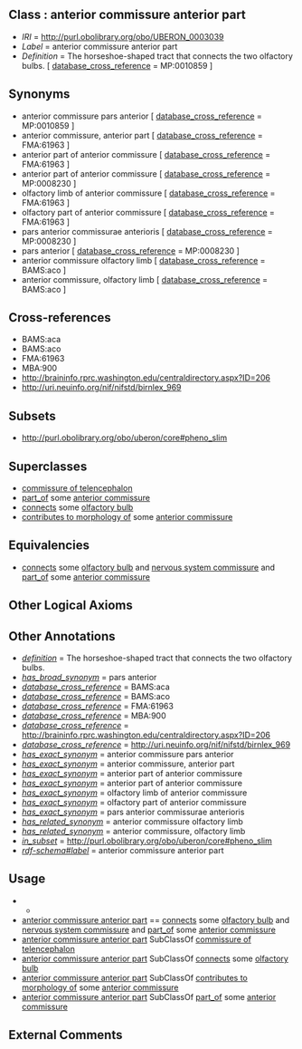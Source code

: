 
## Class : anterior commissure anterior part

 * *IRI* = http://purl.obolibrary.org/obo/UBERON_0003039
 * *Label* = anterior commissure anterior part
 * *Definition* = The horseshoe-shaped tract that connects the two olfactory bulbs. [ [database_cross_reference](../../ef/oboInOwl#hasDbXref.md) = MP:0010859 ]

## Synonyms

 * anterior commissure pars anterior [ [database_cross_reference](../../ef/oboInOwl#hasDbXref.md) = MP:0010859 ]
 * anterior commissure, anterior part [ [database_cross_reference](../../ef/oboInOwl#hasDbXref.md) = FMA:61963 ]
 * anterior part of anterior commissure [ [database_cross_reference](../../ef/oboInOwl#hasDbXref.md) = FMA:61963 ]
 * anterior part of anterior commissure [ [database_cross_reference](../../ef/oboInOwl#hasDbXref.md) = MP:0008230 ]
 * olfactory limb of anterior commissure [ [database_cross_reference](../../ef/oboInOwl#hasDbXref.md) = FMA:61963 ]
 * olfactory part of anterior commissure [ [database_cross_reference](../../ef/oboInOwl#hasDbXref.md) = FMA:61963 ]
 * pars anterior commissurae anterioris [ [database_cross_reference](../../ef/oboInOwl#hasDbXref.md) = MP:0008230 ]
 * pars anterior [ [database_cross_reference](../../ef/oboInOwl#hasDbXref.md) = MP:0008230 ]
 * anterior commissure olfactory limb [ [database_cross_reference](../../ef/oboInOwl#hasDbXref.md) = BAMS:aco ]
 * anterior commissure, olfactory limb [ [database_cross_reference](../../ef/oboInOwl#hasDbXref.md) = BAMS:aco ]

## Cross-references

 * BAMS:aca
 * BAMS:aco
 * FMA:61963
 * MBA:900
 * http://braininfo.rprc.washington.edu/centraldirectory.aspx?ID=206
 * http://uri.neuinfo.org/nif/nifstd/birnlex_969

## Subsets

 * http://purl.obolibrary.org/obo/uberon/core#pheno_slim

## Superclasses

 * [commissure of telencephalon](../../UBERON/94/UBERON_0019294.md)
 * [part_of](../../BFO/50/BFO_0000050.md) some [anterior commissure](../../UBERON/35/UBERON_0000935.md)
 * [connects](../../RO/76/RO_0002176.md) some [olfactory bulb](../../UBERON/64/UBERON_0002264.md)
 * [contributes to morphology of](../../RO/33/RO_0002433.md) some [anterior commissure](../../UBERON/35/UBERON_0000935.md)

## Equivalencies

 * [connects](../../RO/76/RO_0002176.md) some [olfactory bulb](../../UBERON/64/UBERON_0002264.md) and [nervous system commissure](../../UBERON/20/UBERON_0001020.md) and [part_of](../../BFO/50/BFO_0000050.md) some [anterior commissure](../../UBERON/35/UBERON_0000935.md)

## Other Logical Axioms


## Other Annotations

 * *[definition](../../IAO/15/IAO_0000115.md)* = The horseshoe-shaped tract that connects the two olfactory bulbs.
 * *[has_broad_synonym](../../ym/oboInOwl#hasBroadSynonym.md)* = pars anterior
 * *[database_cross_reference](../../ef/oboInOwl#hasDbXref.md)* = BAMS:aca
 * *[database_cross_reference](../../ef/oboInOwl#hasDbXref.md)* = BAMS:aco
 * *[database_cross_reference](../../ef/oboInOwl#hasDbXref.md)* = FMA:61963
 * *[database_cross_reference](../../ef/oboInOwl#hasDbXref.md)* = MBA:900
 * *[database_cross_reference](../../ef/oboInOwl#hasDbXref.md)* = http://braininfo.rprc.washington.edu/centraldirectory.aspx?ID=206
 * *[database_cross_reference](../../ef/oboInOwl#hasDbXref.md)* = http://uri.neuinfo.org/nif/nifstd/birnlex_969
 * *[has_exact_synonym](../../ym/oboInOwl#hasExactSynonym.md)* = anterior commissure pars anterior
 * *[has_exact_synonym](../../ym/oboInOwl#hasExactSynonym.md)* = anterior commissure, anterior part
 * *[has_exact_synonym](../../ym/oboInOwl#hasExactSynonym.md)* = anterior part of anterior commissure
 * *[has_exact_synonym](../../ym/oboInOwl#hasExactSynonym.md)* = anterior part of anterior commissure
 * *[has_exact_synonym](../../ym/oboInOwl#hasExactSynonym.md)* = olfactory limb of anterior commissure
 * *[has_exact_synonym](../../ym/oboInOwl#hasExactSynonym.md)* = olfactory part of anterior commissure
 * *[has_exact_synonym](../../ym/oboInOwl#hasExactSynonym.md)* = pars anterior commissurae anterioris
 * *[has_related_synonym](../../ym/oboInOwl#hasRelatedSynonym.md)* = anterior commissure olfactory limb
 * *[has_related_synonym](../../ym/oboInOwl#hasRelatedSynonym.md)* = anterior commissure, olfactory limb
 * *[in_subset](../../et/oboInOwl#inSubset.md)* = http://purl.obolibrary.org/obo/uberon/core#pheno_slim
 * *[rdf-schema#label](../../el/rdf-schema#label.md)* = anterior commissure anterior part

## Usage

 * -
 * [anterior commissure anterior part](../../UBERON/39/UBERON_0003039.md) == [connects](../../RO/76/RO_0002176.md) some [olfactory bulb](../../UBERON/64/UBERON_0002264.md) and [nervous system commissure](../../UBERON/20/UBERON_0001020.md) and [part_of](../../BFO/50/BFO_0000050.md) some [anterior commissure](../../UBERON/35/UBERON_0000935.md)
 * [anterior commissure anterior part](../../UBERON/39/UBERON_0003039.md) SubClassOf [commissure of telencephalon](../../UBERON/94/UBERON_0019294.md)
 * [anterior commissure anterior part](../../UBERON/39/UBERON_0003039.md) SubClassOf [connects](../../RO/76/RO_0002176.md) some [olfactory bulb](../../UBERON/64/UBERON_0002264.md)
 * [anterior commissure anterior part](../../UBERON/39/UBERON_0003039.md) SubClassOf [contributes to morphology of](../../RO/33/RO_0002433.md) some [anterior commissure](../../UBERON/35/UBERON_0000935.md)
 * [anterior commissure anterior part](../../UBERON/39/UBERON_0003039.md) SubClassOf [part_of](../../BFO/50/BFO_0000050.md) some [anterior commissure](../../UBERON/35/UBERON_0000935.md)

## External Comments

